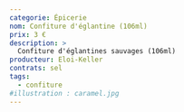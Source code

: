 ```yaml
---
categorie: Épicerie
nom: Confiture d'églantine (106ml)
prix: 3 €
description: >
  Confiture d'églantines sauvages (106ml)
producteur: Eloi-Keller
contrats: sel
tags: 
  - confiture
#illustration : caramel.jpg
---
```


